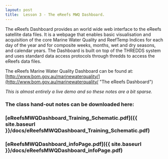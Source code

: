 ```yaml
---
layout: post
title:  Lesson 3 - The eReefs MWQ Dashboard.
---
```

The eReefs Dashboard provides an world wide web interface to the eReefs satellite data files. It is a webpage that enables basic visualisation and acquisition of the core Marine Water Quality and ReefTemp Indices for each day of the year and for composite weeks, months, wet and dry seasons, and calendar years. The Dashboard is built on top of the THREDDS system and uses standard data access protocols through thredds to access the eReefs data files.

The eReefs Marine Water Quality Dashboard can be found at: [http://www.bom.gov.au/marinewaterquality/](http://www.bom.gov.au/marinewaterquality/ "The eReefs Dashboard")

*This is almost entirely a live demo and so these notes are a bit sparse.*

### The class hand-out notes can be downloaded here:
### [eReefsMWQDashboard_Training_Schematic.pdf]({{ site.baseurl }}/docs/eReefsMWQDashboard_Training_Schematic.pdf)

### [eReefsMWQDashboard_infoPage.pdf]({{ site.baseurl }}/docs/eReefsMWQDashboard_infoPage.pdf)

